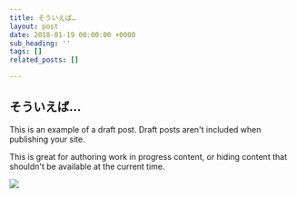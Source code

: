 ```yaml
---
title: そういえば…
layout: post
date: 2018-01-19 00:00:00 +0000
sub_heading: ''
tags: []
related_posts: []

---
```

## そういえば…

This is an example of a draft post. Draft posts aren't included when publishing your site.

This is great for authoring work in progress content, or hiding content that shouldn't be available at the current time.

![](/uploads/2018/02/17/building.jpg)
